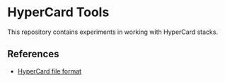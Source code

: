# HyperCard Tools

This repository contains experiments in working with HyperCard stacks.

## References

- [HyperCard file format](https://hypercard.org/hypercard_file_format/)
